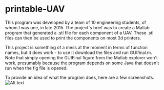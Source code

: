 # printable-UAV
This program was developed by a team of 10 engineering students, of whom I was one, in late 2015. The project's brief was to create a Matlab program that generated a .stl file for each component of a UAV. These .stl files can then be used to print the components on most 3d printers.

This project is something of a mess at the moment in terms of function names, but it does work - to use it download the files and run GUIfinal.m. Note that simply opening the GUIFinal figure from the Matlab explorer won't work, presumably because the program depends on some Java that doesn't run when the fig file is opened.

To provide an idea of what the program does, here are a few screenshots.
![Alt text](/relative/path/to/img.jpg?raw=true "Optional Title")
